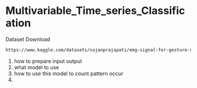 # Multivariable_Time_series_Classification



Dataset Download 

```bash
https://www.kaggle.com/datasets/sojanprajapati/emg-signal-for-gesture-recognition
```



1. how to prepare input output 
2. what model to use 
3. how to use this model to count pattern occur 
4. 